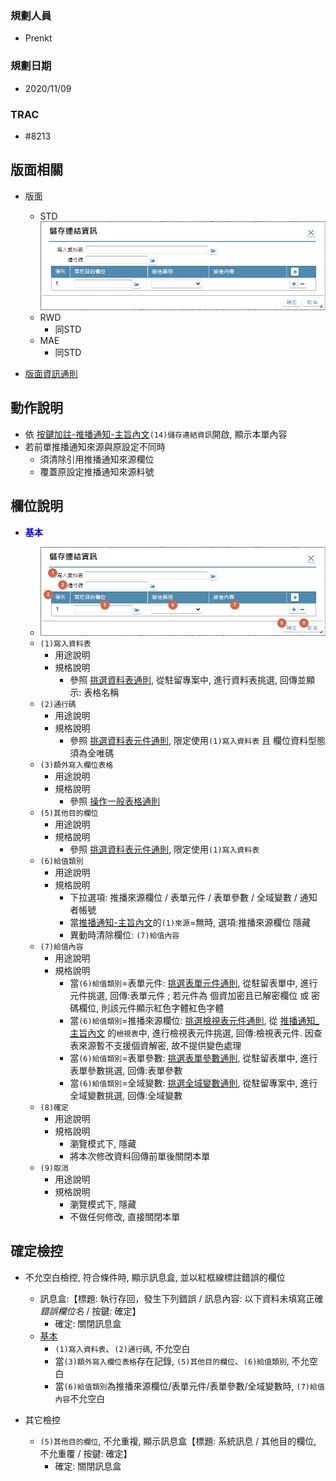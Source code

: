 ### <div id="user">規劃人員</div>
* Prenkt

### <div id="updatedate">規劃日期</div>
* 2020/11/09

### <div id="trac">TRAC</div>
* #8213

## <div id="layout">版面相關</div>
* 版面
    * STD</br>
        ![pic][image_savelink]
    * RWD
        * 同STD
    * MAE</br>
        * 同STD

* [版面資訊通則][link_ruleother1]

## <div id="form-action">動作說明</div>
* 依 [按鍵加註-推播通知-主旨內文][link_MAENotice_fieldbreak3]`(14)儲存連結資訊`開啟, 顯示本單內容
* 若前單推播通知來源與原設定不同時
    * 須清除引用推播通知來源欄位
    * 覆蓋原設定推播通知來源料號

## <div id="object-desc">欄位說明</div>
* <p id="fieldbreak1" style="color:blue;font-weight:bold">基本</p>

    * ![pic][image_savelink_block1]
    * `(1)寫入資料表`
        * 用途說明
        * 規格說明
            * 參照 [挑選資料表通則][link_ruledialog3], 從駐留專案中, 進行資料表挑選,  回傳並顯示: 表格名稱
    * `(2)通行碼`
        * 用途說明
        * 規格說明
            * 參照 [挑選資料表元件通則][link_ruledialog5], 限定使用`(1)寫入資料表` 且 欄位資料型態須為全唯碼
    * `(3)額外寫入欄位表格`
        * 用途說明
        * 規格說明
            * 參照 [操作一般表格通則][link_rulebutton3]
    * `(5)其他目的欄位`
        * 用途說明
        * 規格說明    
            * 參照 [挑選資料表元件通則][link_ruledialog5], 限定使用`(1)寫入資料表`
    * `(6)給值類別`
        * 用途說明
        * 規格說明
            * 下拉選項: 推播來源欄位 / 表單元件 / 表單參數 / 全域變數 / 通知者帳號
            * 當[推播通知-主旨內文][link_MAENotice_fieldbreak3]的`(1)來源`=無時, 選項:推播來源欄位 隱藏
            * 異動時清除欄位: `(7)給值內容`
    * `(7)給值內容`
        * 用途說明
        * 規格說明
            * 當`(6)給值類別`=表單元件: [挑選表單元件通則][link_ruledialog7], 從駐留表單中, 進行元件挑選, 回傳:表單元件 ; 若元件為 個資加密且已解密欄位 或 密碼欄位, 則該元件顯示紅色字體紅色字體
            * 當`(6)給值類別`=推播來源欄位: [挑選檢視表元件通則][link_ruledialog8], 從 [推播通知_主旨內文][link_conentviewno] 的`檢視表`中, 進行檢視表元件挑選, 回傳:檢視表元件. 因查表來源暫不支援個資解密, 故不提供變色處理
            * 當`(6)給值類別`=表單參數: [挑選表單參數通則][link_ruledialog8], 從駐留表單中, 進行表單參數挑選, 回傳:表單參數
            * 當`(6)給值類別`=全域變數: [挑選全域變數通則][link_ruledialog9], 從駐留專案中, 進行全域變數挑選, 回傳:全域變數
    * `(8)確定`
        * 用途說明
        * 規格說明
            * 瀏覽模式下, 隱藏
            * 將本次修改資料回傳前單後關閉本單
    * `(9)取消`
        * 用途說明
        * 規格說明
            * 瀏覽模式下, 隱藏
            * 不做任何修改, 直接關閉本單


## <div id="save-action">確定檢控</div>
* 不允空白檢控, 符合條件時, 顯示訊息盒, 並以紅框線標註錯誤的欄位
    * 訊息盒:【標題: 執行存回，發生下列錯誤 / 訊息內容: 以下資料未填寫正確 </n> *錯誤欄位名* / 按鍵: 確定】
        * 確定: 關閉訊息盒 
    * [基本][link_fieldbreak1]
        * `(1)寫入資料表`、`(2)通行碼`, 不允空白
        * 當`(3)額外寫入欄位表格`存在記錄, `(5)其他目的欄位`、`(6)給值類別`, 不允空白
        * 當`(6)給值類別`為推播來源欄位/表單元件/表單參數/全域變數時, `(7)給值內容`不允空白

* 其它檢控    
    * `(5)其他目的欄位`, 不允重複, 顯示訊息盒【標題: 系統訊息 / 其他目的欄位, 不允重覆 / 按鍵: 確定】
        * 確定: 關閉訊息盒



<!-- 圖片 -->
[image_savelink]:attachment/MAENotice-SaveLinkInfo.png      
[image_savelink_block1]:attachment/MAENotice-SaveLinkInfo-Block1.png 


<!-- 超連結 -->
[link_fieldbreak1]:#fieldbreak1 "欄位說明/基本區塊"
[link_MAENotice_fieldbreak3]:BAMAENotice.md#fieldbreak3 "按鍵加註-推播通知/主旨內文"
[link_conentviewno]:BAMAENotice.md#conentviewno "按鍵加註-推播通知/主旨內文/檢視表"

[link_ruleother1]:/8.10.0/IDE/Specification/RulesOther/README#ruleother1 "共用通則_其它/版面資訊通則"
[link_rulebutton3]:/8.10.0/IDE/Specification/RulesButton/README#rulebutton3 "共用通則_按鍵/操作表格記錄通則"

[link_ruledialog7]:/8.10.0/IDE/Specification/RulesDialog/README#ruledialog7 "共用通則_開啟單據/挑選表單元件通則"
[link_ruledialog8]:/8.10.0/IDE/Specification/RulesDialog/README#ruledialog8 "共用通則_開啟單據/挑選檢視表元件通則"
[link_ruledialog9]:/8.10.0/IDE/Specification/RulesDialog/README#ruledialog9 "共用通則_開啟單據/挑選表單參數通則"
[link_ruledialog10]:/8.10.0/IDE/Specification/RulesDialog/README#ruledialog10 "共用通則_開啟單據/挑選全域變數通則"
[link_ruledialog3]:/8.10.0/IDE/Specification/RulesDialog/README#ruledialog3 "共用通則_開啟單據/挑選資料表通則"
[link_ruledialog5]:/8.10.0/IDE/Specification/RulesDialog/README#ruledialog5 "共用通則_開啟單據/挑選資料表元件通則"